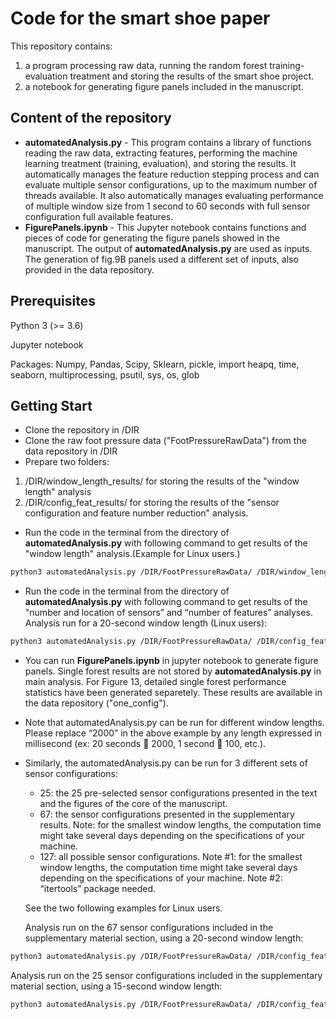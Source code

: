 # Code for the smart shoe paper
This repository contains:
1) a program processing raw data, running the random forest training-evaluation treatment and storing the results of the smart shoe project.
2) a notebook for generating figure panels included in the manuscript.


## Content of the repository
* **automatedAnalysis.py** - This program contains a library of functions reading the raw data, extracting features, performing the machine learning treatment (training, evaluation), and storing the results. It automatically manages the feature reduction stepping process and can evaluate multiple sensor configurations, up to the maximum number of threads available. It also automatically manages evaluating performance of multiple window size from 1 second to 60 seconds with full sensor configuration full available features.
* **FigurePanels.ipynb** - This Jupyter notebook contains functions and pieces of code for generating the figure panels showed in the manuscript. The output of **automatedAnalysis.py** are used as inputs. The generation of fig.9B panels used a different set of inputs, also provided in the data repository.

## Prerequisites
Python 3 (>= 3.6)

Jupyter notebook

Packages: Numpy, Pandas, Scipy, Sklearn, pickle, import heapq, time, seaborn, multiprocessing, psutil, sys, os, glob

## Getting Start
* Clone the repository in /DIR
* Clone the raw foot pressure data ("FootPressureRawData") from the data repository in /DIR
* Prepare two folders:
1) /DIR/window_length_results/ for storing the results of the "window length" analysis
2) /DIR/config_feat_results/ for storing the results of the "sensor configuration and feature number reduction" analysis.
* Run the code in the terminal from the directory of **automatedAnalysis.py** with following command to get results of the "window length" analysis.(Example for Linux users.)
```bash
python3 automatedAnalysis.py /DIR/FootPressureRawData/ /DIR/window_length_results/ 
```
* Run the code in the terminal from the directory of **automatedAnalysis.py** with following command to get results of the "number and location of sensors” and “number of features” analyses.
Analysis run for a 20-second window length (Linux users):
```bash
python3 automatedAnalysis.py /DIR/FootPressureRawData/ /DIR/config_feat_results/ 2000
```
* You can run **FigurePanels.ipynb** in jupyter notebook to generate figure panels. Single forest results are not stored by **automatedAnalysis.py** in main analysis. For Figure 13, detailed single forest performance statistics have been generated separetely. These results are available in the data repository ("one_config").
* Note that automatedAnalysis.py can be run for different window lengths. Please replace “2000” in the above example by any length expressed in millisecond (ex: 20 seconds  2000, 1 second  100, etc.).
* Similarly, the automatedAnalysis.py  can be run for 3 different sets of sensor configurations:
    * 25: the 25 pre-selected sensor configurations presented in the text and the figures of the core of the manuscript.
    * 67: the sensor configurations presented in the supplementary results. Note: for the smallest window lengths, the computation time might take several days depending on the specifications of your machine.
    * 127: all possible sensor configurations. Note #1: for the smallest window lengths, the computation time might take several days depending on the specifications of your machine. Note #2:  “itertools” package needed.
    
    See the two following examples for Linux users.

    Analysis run on the 67 sensor configurations included in the supplementary material section, using a 20-second window length:

```bash
python3 automatedAnalysis.py /DIR/FootPressureRawData/ /DIR/config_feat_results/ 2000 67
```
  Analysis run on the 25 sensor configurations included in the supplementary material section, using a 15-second window length: 

```bash
python3 automatedAnalysis.py /DIR/FootPressureRawData/ /DIR/config_feat_results/ 1500 25
```
